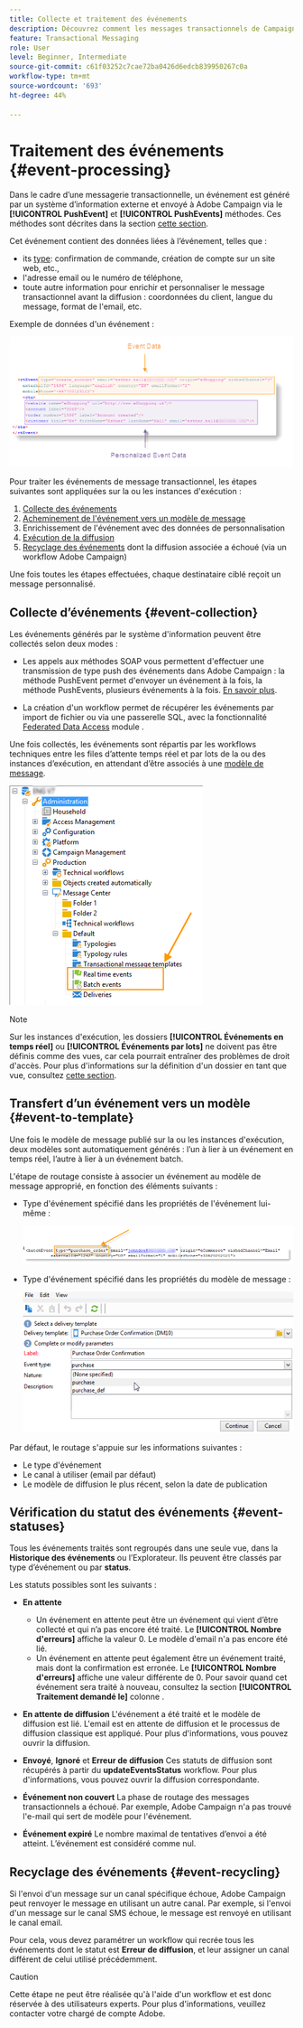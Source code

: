 ```yaml
---
title: Collecte et traitement des événements
description: Découvrez comment les messages transactionnels de Campaign collectent et traitent les événements
feature: Transactional Messaging
role: User
level: Beginner, Intermediate
source-git-commit: c61f03252c7cae72ba0426d6edcb839950267c0a
workflow-type: tm+mt
source-wordcount: '693'
ht-degree: 44%

---
```



# Traitement des événements {#event-processing}

Dans le cadre d’une messagerie transactionnelle, un événement est généré par un système d’information externe et envoyé à Adobe Campaign via le **[!UICONTROL PushEvent]** et **[!UICONTROL PushEvents]** méthodes. Ces méthodes sont décrites dans la section [cette section](event-description.md).

Cet événement contient des données liées à l’événement, telles que :

* its [type](transactional.md#create-event-types): confirmation de commande, création de compte sur un site web, etc.,
* l&#39;adresse email ou le numéro de téléphone,
* toute autre information pour enrichir et personnaliser le message transactionnel avant la diffusion : coordonnées du client, langue du message, format de l&#39;email, etc.

Exemple de données d&#39;un événement :

![](assets/mc-event-request.png)

Pour traiter les événements de message transactionnel, les étapes suivantes sont appliquées sur la ou les instances d&#39;exécution :

1. [Collecte des événements](#event-collection)
1. [Acheminement de l&#39;événement vers un modèle de message](#routing-towards-a-template)
1. Enrichissement de l&#39;événement avec des données de personnalisation
1. [Exécution de la diffusion](delivery-execution.md)
1. [Recyclage des événements](#event-recycling) dont la diffusion associée a échoué (via un workflow Adobe Campaign)

Une fois toutes les étapes effectuées, chaque destinataire ciblé reçoit un message personnalisé.

## Collecte d’événements {#event-collection}

Les événements générés par le système d&#39;information peuvent être collectés selon deux modes :

* Les appels aux méthodes SOAP vous permettent d&#39;effectuer une transmission de type push des événements dans Adobe Campaign : la méthode PushEvent permet d&#39;envoyer un événement à la fois, la méthode PushEvents, plusieurs événements à la fois. [En savoir plus](event-description.md).

* La création d&#39;un workflow permet de récupérer les événements par import de fichier ou via une passerelle SQL, avec la fonctionnalité [Federated Data Access](../connect/fda.md) module .

Une fois collectés, les événements sont répartis par les workflows techniques entre les files d’attente temps réel et par lots de la ou des instances d’exécution, en attendant d’être associés à une [modèle de message](transactional-template.md).

![](assets/mc-event-queues.png)

>[!NOTE]
>
>Sur les instances d&#39;exécution, les dossiers **[!UICONTROL Événements en temps réel]** ou **[!UICONTROL Événements par lots]** ne doivent pas être définis comme des vues, car cela pourrait entraîner des problèmes de droit d&#39;accès. Pour plus d&#39;informations sur la définition d&#39;un dossier en tant que vue, consultez [cette section](../audiences/folders-and-views.md#turn-a-folder-to-a-view).

## Transfert d’un événement vers un modèle {#event-to-template}

Une fois le modèle de message publié sur la ou les instances d&#39;exécution, deux modèles sont automatiquement générés : l’un à lier à un événement en temps réel, l’autre à lier à un événement batch.

L&#39;étape de routage consiste à associer un événement au modèle de message approprié, en fonction des éléments suivants :

* Type d&#39;événement spécifié dans les propriétés de l&#39;événement lui-même :

   ![](assets/event-type-sample.png)

* Type d&#39;événement spécifié dans les propriétés du modèle de message :

   ![](assets/event-type-select.png)

Par défaut, le routage s&#39;appuie sur les informations suivantes :

* Le type d&#39;événement
* Le canal à utiliser (email par défaut)
* Le modèle de diffusion le plus récent, selon la date de publication

## Vérification du statut des événements {#event-statuses}

Tous les événements traités sont regroupés dans une seule vue, dans la **Historique des événements** ou l’Explorateur. Ils peuvent être classés par type d’événement ou par **status**.

Les statuts possibles sont les suivants :

* **En attente**

   * Un événement en attente peut être un événement qui vient d’être collecté et qui n’a pas encore été traité. Le **[!UICONTROL Nombre d&#39;erreurs]** affiche la valeur 0. Le modèle d&#39;email n&#39;a pas encore été lié.
   * Un événement en attente peut également être un événement traité, mais dont la confirmation est erronée. Le **[!UICONTROL Nombre d&#39;erreurs]** affiche une valeur différente de 0. Pour savoir quand cet événement sera traité à nouveau, consultez la section **[!UICONTROL Traitement demandé le]** colonne .

* **En attente de diffusion**
L&#39;événement a été traité et le modèle de diffusion est lié. L&#39;email est en attente de diffusion et le processus de diffusion classique est appliqué. Pour plus d&#39;informations, vous pouvez ouvrir la diffusion.
* **Envoyé**, **Ignoré** et **Erreur de diffusion**
Ces statuts de diffusion sont récupérés à partir du 
**updateEventsStatus** workflow. Pour plus d&#39;informations, vous pouvez ouvrir la diffusion correspondante.
* **Événement non couvert**
La phase de routage des messages transactionnels a échoué. Par exemple, Adobe Campaign n&#39;a pas trouvé l&#39;e-mail qui sert de modèle pour l&#39;événement.
* **Événement expiré**
Le nombre maximal de tentatives d’envoi a été atteint. L’événement est considéré comme nul.

## Recyclage des événements {#event-recycling}

Si l&#39;envoi d&#39;un message sur un canal spécifique échoue, Adobe Campaign peut renvoyer le message en utilisant un autre canal. Par exemple, si l&#39;envoi d&#39;un message sur le canal SMS échoue, le message est renvoyé en utilisant le canal email.

Pour cela, vous devez paramétrer un workflow qui recrée tous les événements dont le statut est **Erreur de diffusion**, et leur assigner un canal différent de celui utilisé précédemment.

>[!CAUTION]
>
>Cette étape ne peut être réalisée qu&#39;à l&#39;aide d&#39;un workflow et est donc réservée à des utilisateurs experts. Pour plus d&#39;informations, veuillez contacter votre chargé de compte Adobe.



